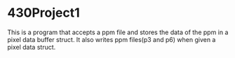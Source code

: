 # 430Project1
This is a program that accepts a ppm file and stores the data of the ppm in a pixel data buffer struct. It also writes ppm files(p3 and p6) when given a pixel data struct.
